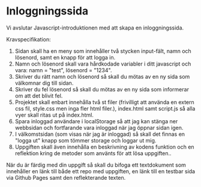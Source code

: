 # Inloggningssida

Vi avslutar Javascript-introduktionen med att skapa en inloggningssida.

Kravspecifikation:

1. Sidan skall ha en meny som innehåller två stycken input-fält, namn och lösenord, samt en knapp för att logga in.
2. Namn och lösenord skall vara hårdkodade variabler i ditt javascript och vara: namn = "test", lösenord = "1234".
3. Skriver du rätt namn och lösenord så skall du mötas av en ny sida som välkomnar dig till sidan.
4. Skriver du fel lösenord så skall du mötas av en ny sida som informerar om att det blivit fel.
5. Projektet skall enbart innehålla två st filer (frivilligt att använda en extern css fil, style.css men inga fler html filer.), index.html samt script.js så alla vyer skall ritas ut på index.html.
6. Spara inloggad användare i localStorage så att jag kan stänga ner webbsidan och fortfarande vara inloggad när jag öppnar sidan igen.
7. I välkomstsidan (som visas när jag är inloggad) så skall det finnas en "logga ut" knapp som tömmer storage och loggar ut mig.
8. Uppgiften skall även innehålla en beskrivning av kodens funktion och en reflektion kring de metoder som använts för att lösa uppgiften..

När du är färdig med din uppgift så skall du bifoga ett textdokument som innehåller en länk till både ett repo med uppgiften, en länk till en testbar sida via Github Pages samt den reflekterande texten.
